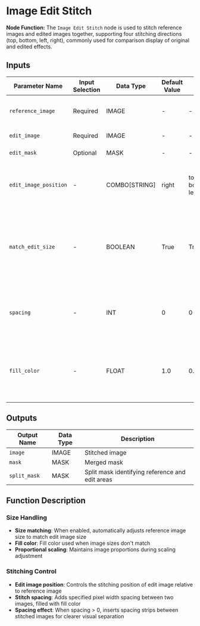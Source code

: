 # Image Edit Stitch

**Node Function:** The `Image Edit Stitch` node is used to stitch reference images and edited images together, supporting four stitching directions (top, bottom, left, right), commonly used for comparison display of original and edited effects.

## Inputs

| Parameter Name | Input Selection | Data Type | Default Value | Value Range | Description |
| -------------- | --------------- | --------- | ------------- | ----------- | ----------- |
| `reference_image` | Required | IMAGE | - | - | Reference image (original image) |
| `edit_image` | Required | IMAGE | - | - | Edited image |
| `edit_mask` | Optional | MASK | - | - | Mask of edited area |
| `edit_image_position` | - | COMBO[STRING] | right | top, bottom, left, right | Edit image stitch position: top, bottom, left, right |
| `match_edit_size` | - | BOOLEAN | True | True/False | Whether to match edit image size, when enabled will adjust reference image size to match edit image |
| `spacing` | - | INT | 0 | 0-100 | Stitch spacing, controls pixel spacing between two images |
| `fill_color` | - | FLOAT | 1.0 | 0.0-1.0 | Fill color, range 0.0 (black) - 1.0 (white), used for filling when sizes don't match |

## Outputs

| Output Name | Data Type | Description |
|-------------|-----------|-------------|
| `image` | IMAGE | Stitched image |
| `mask` | MASK | Merged mask |
| `split_mask` | MASK | Split mask identifying reference and edit areas |

## Function Description

### Size Handling
- **Size matching**: When enabled, automatically adjusts reference image size to match edit image size
- **Fill color**: Fill color used when image sizes don't match
- **Proportional scaling**: Maintains image proportions during scaling adjustment

### Stitching Control
- **Edit image position**: Controls the stitching position of edit image relative to reference image
- **Stitch spacing**: Adds specified pixel width spacing between two images, filled with fill color
- **Spacing effect**: When spacing > 0, inserts spacing strips between stitched images for clearer visual separation
